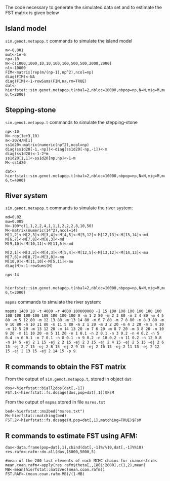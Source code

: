 The code necessary to generate the simulated data set and to estimate the FST matrix is given below


## Island model

`sim.genot.metapop.t` commands to simulate the island model

```
m<-0.001
mut<-1e-6
np<-10
N<-c(1000,1000,10,10,100,100,500,500,2000,2000)
nl<-10000
FIM<-matrix(rep(m/(np-1),np^2),ncol=np)
diag(FIM)<-NA
diag(FIM)<-1-rowSums(FIM,na.rm=TRUE)
dat<-hierfstat::sim.genot.metapop.t(nbal=2,nbloc=10000,nbpop=np,N=N,mig=M,mut=1e-6,t=2000)

```

## Stepping-stone

`sim.genot.metapop.t` commands to simulate the stepping-stone

```
np<-10
N<-rep(1e+3,10)
m<-20/4/N[1]
ss1d20<-matrix(numeric(np^2),ncol=np)
diag(ss1d20[-1,-np])<-diag(ss1d20[-np,-1])<-m
diag(ss1d20)<-1-2*m
ss1d20[1,1]<-ss1d20[np,np]<-1-m
M<-ss1d20

dat<-hierfstat::sim.genot.metapop.t(nbal=2,nbloc=10000,nbpop=np,N=N,mig=M,mut=1e-6,t=4000)
```


## River system

`sim.genot.metapop.t` commands to simulate the river system:

```
md=0.02
mu=0.005
N<-100*c(1,1,2,2,4,1,1,1,2,2,2,8,10,50)
M<-matrix(numeric(14^2),ncol=14)
M[1,2]<-M[2,3]<-M[3,4]<-M[4,5]<-M[5,12]<-M[12,13]<-M[13,14]<-md
M[6,7]<-M[7,8]<-M[8,3]<-md
M[9,10]<-M[10,11]<-M[11,5]<-md

M[2,1]<-M[3,2]<-M[4,3]<-M[5,4]<-M[12,5]<-M[13,12]<-M[14,13]<-mu
M[7,6]<-M[8,7]<-M[3,8]<-mu
M[10,9]<-M[11,10]<-M[5,11]<-mu
diag(M)<-1-rowSums(M)

np<-14

 hierfstat::sim.genot.metapop.t(nbal=2,nbloc=10000,nbpop=np,N=N,mig=M,mut=1e-6,t=2000)
```

`mspms` commands to simulate the river system:

```
mspms 1400 20 -t 4000 -r 4000 100000000 -I 15 100 100 100 100 100 100 100 100 100 100 100 100 100 100 0 -m 1 2 80 -m 2 3 80 -m 3 4 80 -m 4 5 80 -m 5 12 80 -m 12 13 80 -m 13 14 80 -m 6 7 80 -m 7 8 80 -m 8 3 80 -m 9 10 80 -m 10 11 80 -m 11 5 80 -m 2 1 20 -m 3 2 20 -m 4 3 20 -m 5 4 20 -m 12 5 20 -m 13 12 20 -m 14 13 20 -m 7 6 20 -m 8 7 20 -m 3 8 20 -m 10 9 20 -m 11 10 20 -m 5 11 20 -n 1 0.1 -n 2 0.1 -n 3 0.2 -n 4 0.2 -n 5 0.4 -n 6 0.1 -n 7 0.1 -n 8 0.1 -n 9 0.2 -n 10 0.2 -n 11 0.2 -n 12 0.8 -n 14 5 -ej 2 1 15 -ej 2 2 15 -ej 2 3 15 -ej 2 4 15 -ej 2 5 15 -ej 2 6 15 -ej 2 7 15 -ej 2 8 15 -ej 2 9 15 -ej 2 10 15 -ej 2 11 15 -ej 2 12 15 -ej 2 13 15 -ej 2 14 15 -p 9
```

## R commands to obtain the FST matrix

From the output of `sim.genot.metapop.t`, stored in object `dat`

```
dos<-hierfstat::biall2dos(dat[,-1])
FST.1<-hierfstat::fs.dosage(dos,pop=dat[,1])$FsM
```
From the output of `mspms` stored in file `msres.txt`

```
bed<-hierfstat::ms2bed("msres.txt")
M<-hierfstat::matching(bed)
FST.2<-hierfstat::fs.dosage(M,pop=dat[,1],matching=TRUE)$FsM
```

## R commands to estimate FST using AFM:

```
das<-data.frame(pop=dat[,1],cbind(dat[,-1]%/%10,dat[,-1]%%10)
res.rafm<-rafm::do.all(das,15000,5000,5)

#mean of the 200 last elements of each MCMC chains for coancestries
mean.coan.rafm<-apply(res.rafm$theta[,,1801:2000],c(1,2),mean)
MB<-mean(hierfstat::mat2vec(mean.coan.rafm))
FST.RAF<-(mean.coan.rafm-MB)/(1-MB)
```